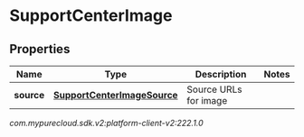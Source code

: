 # SupportCenterImage


## Properties

| Name | Type | Description | Notes |
| ------------ | ------------- | ------------- | ------------- |
| **source** | [**SupportCenterImageSource**](SupportCenterImageSource) | Source URLs for image |  |




_com.mypurecloud.sdk.v2:platform-client-v2:222.1.0_
